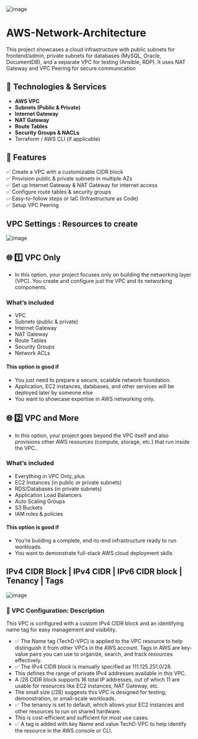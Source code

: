 ![image](https://github.com/user-attachments/assets/cde7c484-9962-4217-915b-699e812e1845)

# AWS-Network-Architecture
This project showcases a cloud infrastructure with public subnets for frontend/admin, private subnets for databases (MySQL, Oracle, DocumentDB), and a separate VPC for testing (Ansible, RDP). It uses NAT Gateway and VPC Peering for secure communication

## 🧰 Technologies & Services

- **AWS VPC**
- **Subnets (Public & Private)**
- **Internet Gateway**
- **NAT Gateway**
- **Route Tables**
- **Security Groups & NACLs**
- Terraform / AWS CLI (if applicable)

## 🚀 Features

✅ Create a VPC with a customizable CIDR block  
✅ Provision public & private subnets in multiple AZs  
✅ Set up Internet Gateway & NAT Gateway for internet access  
✅ Configure route tables & security groups  
✅ Easy-to-follow steps or IaC (Infrastructure as Code)<br/>
✅ Setup VPC Peering

## VPC Settings : Resources to create 
![image](https://github.com/user-attachments/assets/50d4c07b-deea-40c5-97e0-99967f3a71d3)

## 🌐 1️⃣ VPC Only
- In this option, your project focuses only on building the networking layer (VPC).
  You create and configure just the VPC and its networking components.

### What’s included
- VPC
- Subnets (public & private)
- Internet Gateway
- NAT Gateway
- Route Tables
- Security Groups
- Network ACLs

#### This option is good if
- You just need to prepare a secure, scalable network foundation.
- Application, EC2 instances, databases, and other services will be deployed later by someone else
- You want to showcase expertise in AWS networking only.

## 🌐 2️⃣ VPC and More
- In this option, your project goes beyond the VPC itself and also provisions other AWS resources (compute, storage, etc.)   that run inside the VPC..

### What’s included
- Everything in VPC Only, plus
- EC2 Instances (in public or private subnets)
- RDS/Databases (in private subnets)
- Application Load Balancers
- Auto Scaling Groups
- S3 Buckets
- IAM roles & policies

#### This option is good if
- You’re building a complete, end-to-end infrastructure ready to run workloads.
- You want to demonstrate full-stack AWS cloud deployment skills

## IPv4 CIDR Block | IPv4 CIDR | IPv6 CIDR block | Tenancy | Tags
![image](https://github.com/user-attachments/assets/f2cf3433-2801-422e-bb64-270ed7eb0e53)

### 📄 VPC Configuration: Description
This VPC is configured with a custom IPv4 CIDR block and an identifying name tag for easy management and visibility.
- ✅ The Name tag (TechD-VPC) is applied to the VPC resource to help distinguish it from other VPCs in the AWS account. Tags in AWS are key-value pairs you can use to organize, search, and track resources effectively.
- ✅ The IPv4 CIDR block is manually specified as 111.125.251.0/28.
- This defines the range of private IPv4 addresses available in this VPC.
- A /28 CIDR block supports 16 total IP addresses, out of which 11 are usable for resources like EC2 instances, NAT Gateway, etc.
- The small size (/28) suggests this VPC is designed for testing, demonstration, or small-scale workloads.
- ✅ The tenancy is set to default, which allows your EC2 instances and other resources to run on shared hardware.
- This is cost-efficient and sufficient for most use cases.
- ✅ A tag is added with key Name and value TechD-VPC to help identify the resource in the AWS console or CLI.

